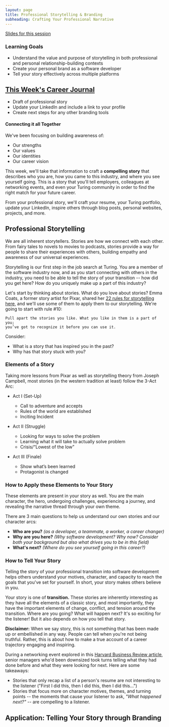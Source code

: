```yaml
---
layout: page
title: Professional Storytelling & Branding
subheading: Crafting Your Professional Narrative
---
```


[Slides for this session](https://docs.google.com/presentation/d/13LaP5xgNjVy-Yro6qzG1nUH5eqWac38Vf03q1105XDE/edit?usp=sharing)

### Learning Goals
* Understand the value and purpose of storytelling in both professional and personal relationship-building contexts
* Create your personal brand as a software developer
* Tell your story effectively across multiple platforms

## [This Week's Career Journal](https://github.com/turingschool/career-development-curriculum-site/blob/master/module_two/mod2_career_journal_prompts.md)
* Draft of professional story
* Update your LinkedIn and include a link to your profile
* Create next steps for any other branding tools

#### Connecting it all Together
We've been focusing on building awareness of:

* Our strengths
* Our values
* Our identities
* Our career vision

This week, we'll take that information to craft a **compelling story** that describes who you are, how you came to this industry, and where you see yourself going. This is a story that you'll tell employers, colleagues at networking events, and even your Turing community in order to find the right match for your future career.

From your professional story, we'll craft your resume, your Turing portfolio, update your LinkedIn, inspire others through blog posts, personal websites, projects, and more.  

## Professional Storytelling
We are all inherent storytellers. Stories are how we connect with each other. From fairy tales to novels to movies to podcasts, stories provide a way for people to share their experiences with others, building empathy and awareness of our universal experiences.

Storytelling is our first step in the job search at Turing. You are a member of the software industry now, and as you start connecting with others in the industry, you need to be able to tell the story of your transition -- how did you get here? How do you uniquely make up a part of this industry? 

Let's start by thinking about stories. What do you love about stories? Emma Coats, a former story artist for Pixar, shared her [22 rules for storytelling here](https://www.washingtonpost.com/blogs/comic-riffs/post/pixar-tips-brave-artist-emma-coats-shares-her-storytelling-wit-and-wisdom-on-twitter%20followher/2012/06/25/gJQADaxd2V_blog.html), and we'll use some of them to apply them to our storytelling. We're going to start with rule #10:

    Pull apart the stories you like. What you like in them is a part of you; 
    you’ve got to recognize it before you can use it.

Consider: 
* What is a story that has inspired you in the past? 
* Why has that story stuck with you?

### Elements of a Story
Taking more lessons from Pixar as well as storytelling theory from Joseph Campbell, most stories (in the western tradition at least) follow the 3-Act Arc:

* Act I (Set-Up)
   * Call to adventure and accepts
   * Rules of the world are established
   * Inciting Incident

* Act II (Struggle)
   * Looking for ways to solve the problem
   * Learning what it will take to actually solve problem
   * Crisis/“Lowest of the low”

* Act III (Finale)
   * Show what’s been learned
   * Protagonist is changed

### How to Apply these Elements to Your Story
These elements are present in your story as well. You are the main character, the hero, undergoing challenges, experiencing a journey, and revealing the narrative thread through your own theme.

There are 3 main questions to help us understand our own stories and our character arcs:
* **Who are you?** *(as a developer, a teammate, a worker, a career changer)*
* **Why are you here?** *(Why software development? Why now? Consider both your background but also what drives you to be in this field)*
* **What's next?** *(Where do you see yourself going in this career?)* 

### How to Tell Your Story
Telling the story of your professional transition into software development helps others understand your motives, character, and capacity to reach the goals that you've set for yourself. In short, your story makes others believe in you.

Your story is one of **transition.** These stories are inherently interesting as they have all the elements of a classic story, and most importantly, they have the important elements of change, conflict, and tension around the transition. Where are you going? What will happen next? It's so exciting for the listener! But it also depends on how you tell that story. 

**Disclaimer:** When we say story, this is not something that has been made up or embellished in any way. People can tell when you're not being truthful. Rather, this is about how to make a true account of a career trajectory engaging and inspiring. 

During a networking event explored in this [Harvard Business Review article](https://hbr.org/2005/01/whats-your-story), senior managers who'd been downsized took turns telling what they had done before and what they were looking for next. Here are some takeaways:

* Stories that only recap a list of a person's resume are not interesting to the listener ("First I did this, then I did this, then I did this...")
* Stories that focus more on character motives, themes, and turning points -- the moments that cause your listener to ask, *"What happened next?"* -- are compelling to a listener.

## Application: Telling Your Story through Branding
